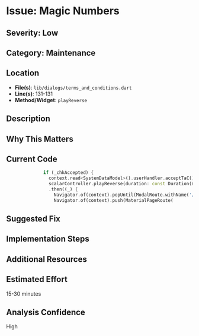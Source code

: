 # Issue: Magic Numbers

## Severity: Low

## Category: Maintenance

## Location
- **File(s)**: `lib/dialogs/terms_and_conditions.dart`
- **Line(s)**: 131-131
- **Method/Widget**: `playReverse`

## Description


## Why This Matters


## Current Code
```dart
              if (_chkAccepted) {
                context.read<SystemDataModel>().userHandler.acceptTaC();
                scalarController.playReverse(duration: const Duration(milliseconds:  300))
                .then((_) {
                  Navigator.of(context).popUntil(ModalRoute.withName('/'));
                  Navigator.of(context).push(MaterialPageRoute(
```

## Suggested Fix


## Implementation Steps


## Additional Resources


## Estimated Effort
15-30 minutes

## Analysis Confidence
High
